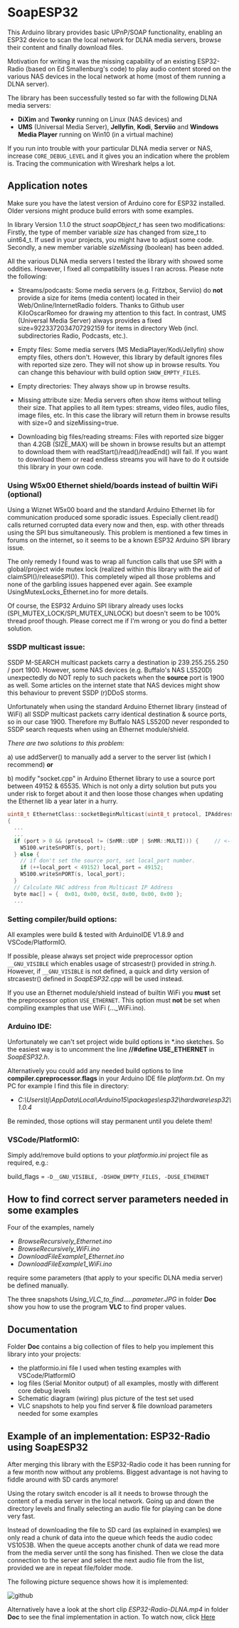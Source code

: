 # SoapESP32

This Arduino library provides basic UPnP/SOAP functionality, enabling an ESP32 device to scan the local network for DLNA media servers, browse their content and finally download files.

Motivation for writing it was the missing capability of an existing ESP32-Radio (based on Ed Smallenburg's code) to play audio content stored on the various NAS devices in the local network at home (most of them running a DLNA server).

The library has been successfully tested so far with the following DLNA media servers: 

  - **DiXim** and **Twonky** running on Linux (NAS devices) and 
  - **UMS** (Universal Media Server), **Jellyfin**, **Kodi**, **Serviio** and **Windows Media Player** running on Win10 (in a virtual machine)
	
If you run into trouble with your particular DLNA media server or NAS, increase `CORE_DEBUG_LEVEL` and it gives you an indication where the problem is. Tracing the communication with Wireshark helps a lot.

## Application notes

Make sure you have the latest version of Arduino core for ESP32 installed. Older versions might produce build errors with some examples.

In library Version 1.1.0 the struct *soapObject_t* has seen two modifications:  
Firstly, the type of member variable *size* has changed from size_t to uint64_t. If used in your projects, you might have to adjust some code.  
Secondly, a new member variable *sizeMissing* (boolean) has been added. 

All the various DLNA media servers I tested the library with showed some oddities. However, I fixed all compatibility issues I ran across. Please note the following:

- Streams/podcasts: Some media servers (e.g. Fritzbox, Serviio) do **not** provide a size for items (media content) located in their Web/Online/InternetRadio folders. Thanks to Github user KiloOscarRomeo for drawing my attention to this fact. In contrast, UMS (Universal Media Server) always provides a fixed size=9223372034707292159 for items in directory Web (incl. subdirectories Radio, Podcasts, etc.). 

- Empty files: Some media servers (MS MediaPlayer/Kodi/Jellyfin) show empty files, others don't. However, this library by default ignores files with reported size zero. They will not show up in browse results. You can change this behaviour with build option `SHOW_EMPTY_FILES`.

- Empty directories: They always show up in browse results.

- Missing attribute size: Media servers often show items without telling their size. That applies to all item types: streams, video files, audio files, image files, etc. In this case the library will return them in browse results with size=0 and sizeMissing=true. 

- Downloading big files/reading streams: Files with reported size bigger than 4.2GB (SIZE_MAX) will be shown in browse results but an attempt to download them with readStart()/read()/readEnd() will fail. If you want to download them or read endless streams you will have to do it outside this library in your own code.

### Using W5x00 Ethernet shield/boards instead of builtin WiFi (optional)

Using a Wiznet W5x00 board and the standard Arduino Ethernet lib for communication produced some sporadic issues. Especially client.read() calls returned corrupted data every now and then, esp. with other threads using the SPI bus simultaneously.
This problem is mentioned a few times in forums on the internet, so it seems to be a known ESP32 Arduino SPI library issue.

The only remedy I found was to wrap all function calls that use SPI with a global/project wide mutex lock (realized within this library with the aid of claimSPI()/releaseSPI()). This completely wiped all those problems and none of the garbling issues happened ever again. See example UsingMutexLocks_Ethernet.ino for more details.

Of course, the ESP32 Arduino SPI library already uses locks (SPI_MUTEX_LOCK/SPI_MUTEX_UNLOCK) but doesn't seem to be 100% thread proof though. Please correct me if I'm wrong or you do find a better solution.

### SSDP multicast issue:

SSDP M-SEARCH multicast packets carry a destination ip 239.255.255.250 / port 1900. However, some NAS devices (e.g. Buffalo's NAS LS520D) unexpectedly do NOT reply to such packets when the **source** port is 1900 as well. Some articles on the internet state that NAS devices might show this behaviour to prevent SSDP (r)DDoS storms.

Unfortunately when using the standard Arduino Ethernet library (instead of WiFi) all SSDP multicast packets carry identical destination & source ports, so in our case 1900. Therefore my Buffalo NAS LS520D never responded to SSDP search requests when using an Ethernet module/shield.

*There are two solutions to this problem:*

a) use addServer() to manually add a server to the server list (which I recommend) **or**

b) modify "socket.cpp" in Arduino Ethernet library to use a source port between 49152 & 65535. Which is not only a dirty solution but puts you under risk to forget about it and then loose those changes when updating the Ethernet lib a year later in a hurry.  

```c
uint8_t EthernetClass::socketBeginMulticast(uint8_t protocol, IPAddress ip, uint16_t port)
{
  ...
  ...
  if (port > 0 && (protocol != (SnMR::UDP | SnMR::MULTI))) {	 // <------ modification 
    W5100.writeSnPORT(s, port);
  } else {
    // if don't set the source port, set local_port number.
    if (++local_port < 49152) local_port = 49152;
    W5100.writeSnPORT(s, local_port);
  }
  // Calculate MAC address from Multicast IP Address
  byte mac[] = {  0x01, 0x00, 0x5E, 0x00, 0x00, 0x00 };
  ...
```

### Setting compiler/build options:

All examples were build & tested with ArduinoIDE V1.8.9 and VSCode/PlatformIO.

If possible, please always set project wide preprocessor option `__GNU_VISIBLE` which enables usage of strcasestr() provided in _string.h_. 
However, if `__GNU_VISIBLE` is not defined, a quick and dirty version of strcasestr() defined in _SoapESP32.cpp_ will be used instead.

If you use an Ethernet module/shield instead of builtin WiFi you **must** set the preprocessor option `USE_ETHERNET`. This option must **not** be set when compiling examples that use WiFi (..._WiFi.ino).

### Arduino IDE:

Unfortunately we can't set project wide build options in *.ino sketches. So the easiest way is to uncomment the line **//#define USE_ETHERNET** in _SoapESP32.h_.

Alternatively you could add any needed build options to line **compiler.cpreprocessor.flags** in your Arduino IDE file _platform.txt_.  On my PC for example I find this file in directory:  	
* _C:\Users\tj\AppData\Local\Arduino15\packages\esp32\hardware\esp32\1.0.4_

Be reminded, those options will stay permanent until you delete them!  


### VSCode/PlatformIO:

Simply add/remove build options to your _platformio.ini_ project file as required, e.g.:

build_flags = `-D__GNU_VISIBLE, -DSHOW_EMPTY_FILES, -DUSE_ETHERNET`
	
## How to find correct server parameters needed in some examples

Four of the examples, namely 
* _BrowseRecursively_Ethernet.ino_
* _BrowseRecursively_WiFi.ino_
* _DownloadFileExample1_Ethernet.ino_
* _DownloadFileExample1_WiFi.ino_

require some parameters (that apply to your specific DLNA media server) be defined manually.  

The three snapshots _Using_VLC_to_find_....._parameter.JPG_ in folder **Doc** show you how to use the program **VLC** to find proper values.

## Documentation

Folder **Doc** contains a big collection of files to help you implement this library into your projects:
* the platformio.ini file I used when testing examples with VSCode/PlatformIO
* log files (Serial Monitor output) of all examples, mostly with different core debug levels
* Schematic diagram (wiring) plus picture of the test set used
* VLC snapshots to help you find server & file download parameters needed for some examples

## Example of an implementation: ESP32-Radio using SoapESP32

After merging this library with the ESP32-Radio code it has been running for a few month now without any problems. Biggest advantage is not having to fiddle around with SD cards anymore!

Using the rotary switch encoder is all it needs to browse through the content of a media server in the local network. Going up and down the directory levels and finally selecting an audio file for playing can be done very fast.

Instead of downloading the file to SD card (as explained in examples) we only read a chunk of data into the queue which feeds the audio codec VS1053B. When the queue accepts another chunk of data we read more from the media server until the song has finished. Then we close the data connection to the server and select the next audio file from the list, provided we are in repeat file/folder mode.  

The following picture sequence shows how it is implemented:

![github](https://github.com/yellobyte/SoapESP32/raw/main/doc/ESP32-Radio-DLNA.jpg)

Alternatively have a look at the short clip _ESP32-Radio-DLNA.mp4_ in folder **Doc** to see the final implementation in action. To watch now, click [Here](https://github.com/yellobyte/SoapESP32/raw/main/doc/ESP32-Radio-DLNA.mp4)